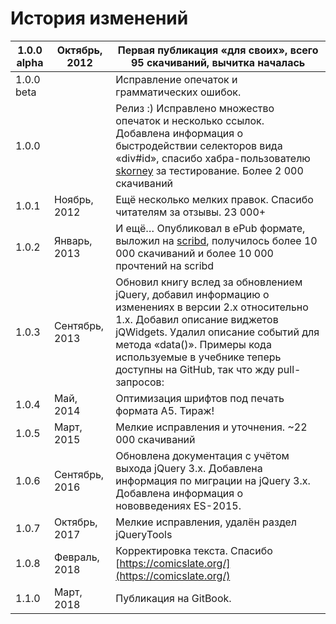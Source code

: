# История изменений

| 1.0.0 alpha | Октябрь, 2012 | Первая публикация «для своих», всего 95 скачиваний, вычитка началась |
| --- | --- | --- |
| 1.0.0 beta |  | Исправление опечаток и грамматических ошибок. |
| 1.0.0 |  | Релиз :\) Исправлено множество опечаток и несколько ссылок. Добавлена информация о быстродействии селекторов вида «div\#id», спасибо хабра-пользователю [skorney](http://habrahabr.ru/users/skorney/) за тестирование. Более 2 000 скачиваний |
| 1.0.1 | Ноябрь, 2012 | Ещё несколько мелких правок. Спасибо читателям за отзывы. 23 000+ |
| 1.0.2 | Январь, 2013 | И ещё… Опубликовал в ePub формате, выложил на [scribd](http://www.scribd.com/doc/120286009/), получилось более 10 000 скачиваний и более 10 000 прочтений на scribd |
| 1.0.3 | Сентябрь, 2013 | Обновил книгу вслед за обновлением jQuery, добавил информацию о изменениях в версии 2.х относительно 1.х. Добавил описание виджетов jQWidgets. Удалил описание событий для метода «data\(\)». Примеры кода используемые в учебнике теперь доступны на GitHub, так что жду pull-запросов: |
| 1.0.4 | Май, 2014 | Оптимизация шрифтов под печать формата А5. Тираж! |
| 1.0.5 | Март, 2015 | Мелкие исправления и уточнения. ~22 000 скачиваний |
| 1.0.6 | Сентябрь, 2016 | Обновлена документация с учётом выхода jQuery 3.x. Добавлена информация по миграции на jQuery 3.x. Добавлена информация о нововведениях ES-2015. |
| 1.0.7 | Октябрь, 2017 | Мелкие исправления, удалён раздел jQueryTools |
| 1.0.8 | Февраль, 2018 | Корректировка текста. Спасибо [https://comicslate.org/](https://comicslate.org/) |
| 1.1.0 | Март, 2018 | Публикация на GitBook. |
